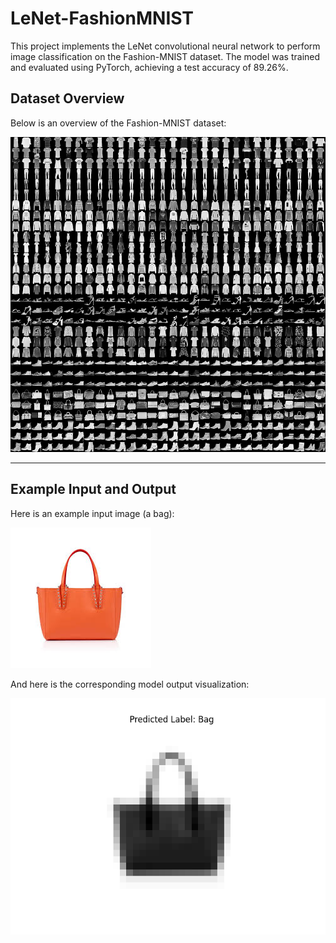 # LeNet-FashionMNIST
This project implements the LeNet convolutional neural network to perform image classification on the Fashion-MNIST dataset. The model was trained and evaluated using PyTorch, achieving a test accuracy of 89.26%.
## Dataset Overview

Below is an overview of the Fashion-MNIST dataset:

![Fashion-MNIST Overview](data_for_test/fashion-mnist-sprite.png)

---

## Example Input and Output

Here is an example input image (a bag):

![Input Image - Bag](data_for_test/Bag.jpg)

And here is the corresponding model output visualization:

![Model Output](data_for_test/Figure_1.png)
